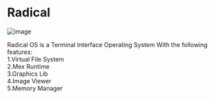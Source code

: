 # Radical
![image](https://user-images.githubusercontent.com/82322282/134778611-f0d8ef0f-bf99-46b4-81c9-34ae46c19345.png)

Radical OS is a Terminal Interface Operating System With the following features:<br>
1.Virtual File System<br>
2.Mex Runtime<br>
3.Graphics Lib<br>
4.Image Viewer<br>
5.Memory Manager<br>
